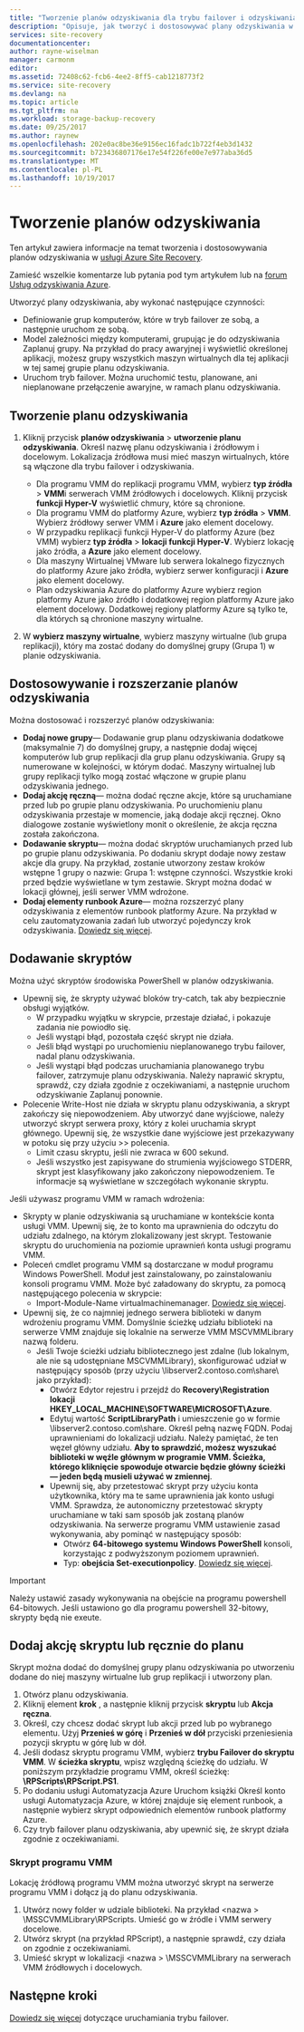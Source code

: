 ```yaml
---
title: "Tworzenie planów odzyskiwania dla trybu failover i odzyskiwania w usłudze Azure Site Recovery | Dokumentacja firmy Microsoft"
description: "Opisuje, jak tworzyć i dostosowywać plany odzyskiwania w programie Azure Site Recovery w tryb failover i odzyskiwania maszyn wirtualnych i serwerów fizycznych"
services: site-recovery
documentationcenter: 
author: rayne-wiselman
manager: carmonm
editor: 
ms.assetid: 72408c62-fcb6-4ee2-8ff5-cab1218773f2
ms.service: site-recovery
ms.devlang: na
ms.topic: article
ms.tgt_pltfrm: na
ms.workload: storage-backup-recovery
ms.date: 09/25/2017
ms.author: raynew
ms.openlocfilehash: 202e0ac8be36e9156ec16fadc1b722f4eb3d1432
ms.sourcegitcommit: b723436807176e17e54f226fe00e7e977aba36d5
ms.translationtype: MT
ms.contentlocale: pl-PL
ms.lasthandoff: 10/19/2017
---
```

# <a name="create-recovery-plans"></a>Tworzenie planów odzyskiwania


Ten artykuł zawiera informacje na temat tworzenia i dostosowywania planów odzyskiwania w [usługi Azure Site Recovery](site-recovery-overview.md).

Zamieść wszelkie komentarze lub pytania pod tym artykułem lub na [forum Usług odzyskiwania Azure](https://social.msdn.microsoft.com/forums/azure/home?forum=hypervrecovmgr).

 Utworzyć plany odzyskiwania, aby wykonać następujące czynności:

* Definiowanie grup komputerów, które w tryb failover ze sobą, a następnie uruchom ze sobą.
* Model zależności między komputerami, grupując je do odzyskiwania Zaplanuj grupy. Na przykład do pracy awaryjnej i wyświetlić określonej aplikacji, możesz grupy wszystkich maszyn wirtualnych dla tej aplikacji w tej samej grupie planu odzyskiwania.
* Uruchom tryb failover. Można uruchomić testu, planowane, ani nieplanowane przełączenie awaryjne, w ramach planu odzyskiwania.


## <a name="create-a-recovery-plan"></a>Tworzenie planu odzyskiwania

1. Kliknij przycisk **planów odzyskiwania** > **utworzenie planu odzyskiwania**.
   Określ nazwę planu odzyskiwania i źródłowym i docelowym. Lokalizacja źródłowa musi mieć maszyn wirtualnych, które są włączone dla trybu failover i odzyskiwania.

    - Dla programu VMM do replikacji programu VMM, wybierz **typ źródła** > **VMM**i serwerach VMM źródłowych i docelowych. Kliknij przycisk **funkcji Hyper-V** wyświetlić chmury, które są chronione.
    - Dla programu VMM do platformy Azure, wybierz **typ źródła** > **VMM**.  Wybierz źródłowy serwer VMM i **Azure** jako element docelowy.
    - W przypadku replikacji funkcji Hyper-V do platformy Azure (bez VMM) wybierz **typ źródła** > **lokacji funkcji Hyper-V**. Wybierz lokację jako źródła, a **Azure** jako element docelowy.
    - Dla maszyny Wirtualnej VMware lub serwera lokalnego fizycznych do platformy Azure jako źródła, wybierz serwer konfiguracji i **Azure** jako element docelowy.
    - Plan odzyskiwania Azure do platformy Azure wybierz region platformy Azure jako źródło i dodatkowej region platformy Azure jako element docelowy. Dodatkowej regiony platformy Azure są tylko te, dla których są chronione maszyny wirtualne.
2. W **wybierz maszyny wirtualne**, wybierz maszyny wirtualne (lub grupa replikacji), który ma zostać dodany do domyślnej grupy (Grupa 1) w planie odzyskiwania.

## <a name="customize-and-extend-recovery-plans"></a>Dostosowywanie i rozszerzanie planów odzyskiwania

Można dostosować i rozszerzyć planów odzyskiwania:

- **Dodaj nowe grupy**— Dodawanie grup planu odzyskiwania dodatkowe (maksymalnie 7) do domyślnej grupy, a następnie dodaj więcej komputerów lub grup replikacji dla grup planu odzyskiwania. Grupy są numerowane w kolejności, w którym dodać. Maszyny wirtualnej lub grupy replikacji tylko mogą zostać włączone w grupie planu odzyskiwania jednego.
- **Dodaj akcję ręczną**— można dodać ręczne akcje, które są uruchamiane przed lub po grupie planu odzyskiwania. Po uruchomieniu planu odzyskiwania przestaje w momencie, jaką dodaje akcji ręcznej. Okno dialogowe zostanie wyświetlony monit o określenie, że akcja ręczna została zakończona.
- **Dodawanie skryptu**— można dodać skryptów uruchamianych przed lub po grupie planu odzyskiwania. Po dodaniu skrypt dodaje nowy zestaw akcje dla grupy. Na przykład, zostanie utworzony zestaw kroków wstępne 1 grupy o nazwie: Grupa 1: wstępne czynności. Wszystkie kroki przed będzie wyświetlane w tym zestawie. Skrypt można dodać w lokacji głównej, jeśli serwer VMM wdrożone.
- **Dodaj elementy runbook Azure**— można rozszerzyć plany odzyskiwania z elementów runbook platformy Azure. Na przykład w celu zautomatyzowania zadań lub utworzyć pojedynczy krok odzyskiwania. [Dowiedz się więcej](site-recovery-runbook-automation.md).

## <a name="add-scripts"></a>Dodawanie skryptów

Można użyć skryptów środowiska PowerShell w planów odzyskiwania.

 - Upewnij się, że skrypty używać bloków try-catch, tak aby bezpiecznie obsługi wyjątków.
    - W przypadku wyjątku w skrypcie, przestaje działać, i pokazuje zadania nie powiodło się.
    - Jeśli wystąpi błąd, pozostała część skrypt nie działa.
    - Jeśli błąd wystąpi po uruchomieniu nieplanowanego trybu failover, nadal planu odzyskiwania.
    - Jeśli wystąpi błąd podczas uruchamiania planowanego trybu failover, zatrzymuje planu odzyskiwania. Należy naprawić skryptu, sprawdź, czy działa zgodnie z oczekiwaniami, a następnie uruchom odzyskiwanie Zaplanuj ponownie.
- Polecenie Write-Host nie działa w skryptu planu odzyskiwania, a skrypt zakończy się niepowodzeniem. Aby utworzyć dane wyjściowe, należy utworzyć skrypt serwera proxy, który z kolei uruchamia skrypt głównego. Upewnij się, że wszystkie dane wyjściowe jest przekazywany w potoku się przy użyciu >> polecenia.
  * Limit czasu skryptu, jeśli nie zwraca w 600 sekund.
  * Jeśli wszystko jest zapisywane do strumienia wyjściowego STDERR, skrypt jest klasyfikowany jako zakończony niepowodzeniem. Te informacje są wyświetlane w szczegółach wykonanie skryptu.

Jeśli używasz programu VMM w ramach wdrożenia:

* Skrypty w planie odzyskiwania są uruchamiane w kontekście konta usługi VMM. Upewnij się, że to konto ma uprawnienia do odczytu do udziału zdalnego, na którym zlokalizowany jest skrypt. Testowanie skryptu do uruchomienia na poziomie uprawnień konta usługi programu VMM.
* Poleceń cmdlet programu VMM są dostarczane w moduł programu Windows PowerShell. Moduł jest zainstalowany, po zainstalowaniu konsoli programu VMM. Może być załadowany do skryptu, za pomocą następującego polecenia w skrypcie:
   - Import-Module-Name virtualmachinemanager. [Dowiedz się więcej](https://technet.microsoft.com/library/hh875013.aspx).
* Upewnij się, że co najmniej jednego serwera biblioteki w danym wdrożeniu programu VMM. Domyślnie ścieżkę udziału biblioteki na serwerze VMM znajduje się lokalnie na serwerze VMM MSCVMMLibrary nazwą folderu.
    * Jeśli Twoje ścieżki udziału bibliotecznego jest zdalne (lub lokalnym, ale nie są udostępniane MSCVMMLibrary), skonfigurować udział w następujący sposób (przy użyciu \\libserver2.contoso.com\share\ jako przykład):
      * Otwórz Edytor rejestru i przejdź do **Recovery\Registration lokacji HKEY_LOCAL_MACHINE\SOFTWARE\MICROSOFT\Azure**.
      * Edytuj wartość **ScriptLibraryPath** i umieszczenie go w formie \\libserver2.contoso.com\share\. Określ pełną nazwę FQDN. Podaj uprawnieniami do lokalizacji udziału. Należy pamiętać, że ten węzeł główny udziału. **Aby to sprawdzić, możesz wyszukać biblioteki w węźle głównym w programie VMM. Ścieżka, którego kliknięcie spowoduje otwarcie będzie główny ścieżki — jeden będą musieli używać w zmiennej**.
      * Upewnij się, aby przetestować skrypt przy użyciu konta użytkownika, który ma te same uprawnienia jak konto usługi VMM. Sprawdza, że autonomiczny przetestować skrypty uruchamiane w taki sam sposób jak zostaną planów odzyskiwania. Na serwerze programu VMM ustawienie zasad wykonywania, aby pominąć w następujący sposób:
        * Otwórz **64-bitowego systemu Windows PowerShell** konsoli, korzystając z podwyższonym poziomem uprawnień.
        * Typ: **obejścia Set-executionpolicy**. [Dowiedz się więcej](https://technet.microsoft.com/library/ee176961.aspx).

> [!IMPORTANT]
> Należy ustawić zasady wykonywania na obejście na programu powershell 64-bitowych. Jeśli ustawiono go dla programu powershell 32-bitowy, skrypty będą nie exeute.

## <a name="add-a-script-or-manual-action-to-a-plan"></a>Dodaj akcję skryptu lub ręcznie do planu

Skrypt można dodać do domyślnej grupy planu odzyskiwania po utworzeniu dodane do niej maszyny wirtualne lub grup replikacji i utworzony plan.

1. Otwórz planu odzyskiwania.
2. Kliknij element **krok** , a następnie kliknij przycisk **skryptu** lub **Akcja ręczna**.
3. Określ, czy chcesz dodać skrypt lub akcji przed lub po wybranego elementu. Użyj **Przenieś w górę** i **Przenieś w dół** przyciski przeniesienia pozycji skryptu w górę lub w dół.
4. Jeśli dodasz skryptu programu VMM, wybierz **trybu Failover do skryptu VMM**. W **ścieżka skryptu**, wpisz względną ścieżkę do udziału. W poniższym przykładzie programu VMM, określ ścieżkę: **\RPScripts\RPScript.PS1**.
5. Po dodaniu usługi Automatyzacja Azure Uruchom książki Określ konto usługi Automatyzacja Azure, w której znajduje się element runbook, a następnie wybierz skrypt odpowiednich elementów runbook platformy Azure.
6. Czy tryb failover planu odzyskiwania, aby upewnić się, że skrypt działa zgodnie z oczekiwaniami.


### <a name="add-a-vmm-script"></a>Skrypt programu VMM

Lokację źródłową programu VMM można utworzyć skrypt na serwerze programu VMM i dołącz ją do planu odzyskiwania.

1. Utwórz nowy folder w udziale biblioteki. Na przykład \<nazwa > \MSSCVMMLibrary\RPScripts. Umieść go w źródle i VMM serwery docelowe.
2. Utwórz skrypt (na przykład RPScript), a następnie sprawdź, czy działa on zgodnie z oczekiwaniami.
3. Umieść skrypt w lokalizacji \<nazwa > \MSSCVMMLibrary na serwerach VMM źródłowych i docelowych.


## <a name="next-steps"></a>Następne kroki

[Dowiedz się więcej](site-recovery-failover.md) dotyczące uruchamiania trybu failover.

